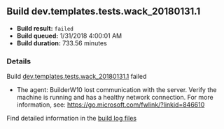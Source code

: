## Build dev.templates.tests.wack_20180131.1
- **Build result:** `failed`
- **Build queued:** 1/31/2018 4:00:01 AM
- **Build duration:** 733.56 minutes
### Details
Build [dev.templates.tests.wack_20180131.1](https://winappstudio.visualstudio.com/web/build.aspx?pcguid=a4ef43be-68ce-4195-a619-079b4d9834c2&builduri=vstfs%3a%2f%2f%2fBuild%2fBuild%2f24839) failed

+ The agent: BuilderW10 lost communication with the server. Verify the machine is running and has a healthy network connection. For more information, see: https://go.microsoft.com/fwlink/?linkid=846610

Find detailed information in the [build log files](https://uwpctdiags.blob.core.windows.net/buildlogs/dev.templates.tests.wack_20180131.1_logs.zip)
